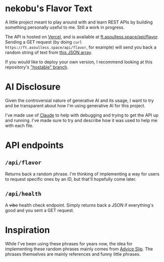 # nekobu's Flavor Text

A little project meant to play around with and learn REST APIs by building something personally useful to me. Still a work in progress.

The API is hosted on [Vercel](https://vercel.com), and is available at [ft.asoulless.space/api/flavor](https://ft.asoulless.space/api/flavor). Sending a GET request (by doing `curl https://ft.asoulless.space/api/flavor`, for example) will send you back a random string of text from [this JSON array](./data/text.json).

If you would like to deploy your own version, I recommend looking at this repository's ["hostable" branch](https://github.com/nekorubu/flavor-text/tree/hostable).

# AI Disclosure
Given the controversial nature of generative AI and its usage, I want to try and be transparent about how I'm using generative AI for this project.

I've made use of [Claude](https://claude.ai) to help with debugging and trying to get the API up and running. I've made sure to try and describe how it was used to help me with each file.

# API endpoints
## `/api/flavor`
Returns back a random phrase. I'm thinking of implementing a way for users to request specific ones by an ID, but that'll hopefully come later.

## `/api/health`
A ~~vibe~~ health check endpoint. Simply returns back a JSON if everything's good and you sent a GET request.

# Inspiration
While I've been using these phrases for years now, the idea for implementing these random phrases mainly comes from [Advice Slip](https://adviceslip.com/). The phrases themselves are mainly references and funny little phrases.